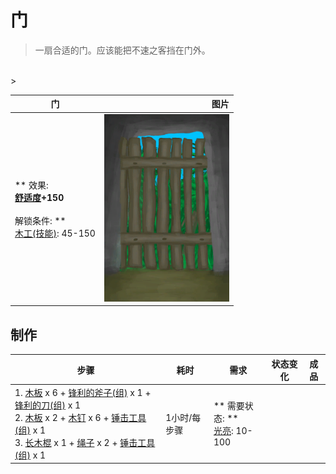 # 门  
> 一扇合适的门。应该能把不速之客挡在门外。  
<br>  
>   
  
  门  |   图片   
 ----  |  ----:   
 ** 效果: **<br>[舒适度](Comfort.md)+150<br><br>** 解锁条件: **<br>[木工(技能)](Skill_Woodworking.md): 45-150  |  <img decoding="async" src="Sprite/Door.png" href="a.md" style="max-width:300px;max-height:300px;">   
  
## 制作  
步骤  |  耗时  |  需求  |  状态变化  |  成品  
----  |  ----  |  ----  |  ----  |  ----  
1. [木板](Plank.md) x 6 + [锋利的斧子(组)](GpTag_AxeAdv.md) x 1 + [锋利的刀(组)](GpTag_CutterAdv.md) x 1<br>2. [木板](Plank.md) x 2 + [木钉](Treenail.md) x 6 + [锤击工具(组)](GpTag_Hammer.md) x 1<br>3. [长木棍](StickLong.md) x 1 + [绳子](Rope.md) x 2 + [锤击工具(组)](GpTag_Hammer.md) x 1  |  1小时/每步骤  |  ** 需要状态: **<br>[光亮](Light.md): 10-100  |    |    


<script>document.title="门 - 卡牌生存百科 Card Survival Wiki";</script>
